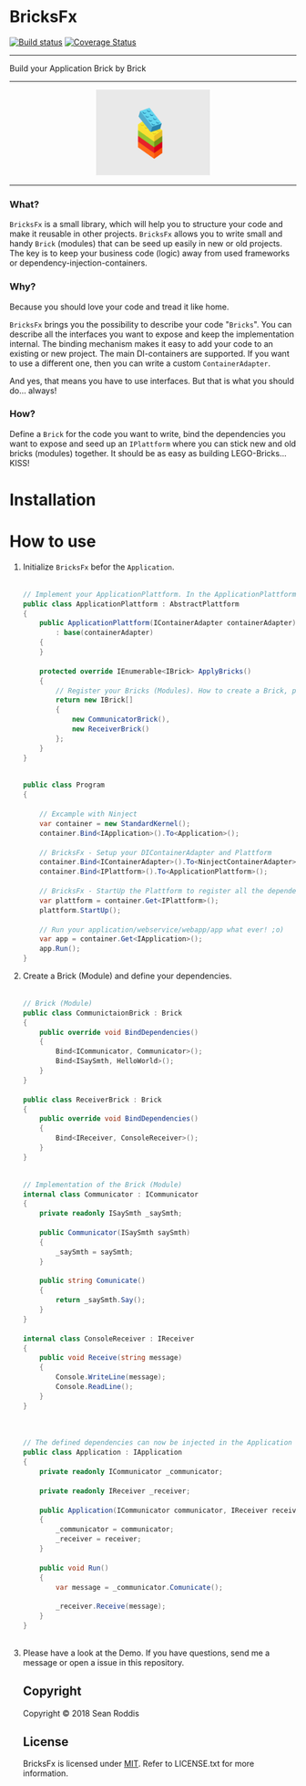 # BricksFx

[![Build status](https://ci.appveyor.com/api/projects/status/ui3ylss69px8owb1/branch/master?svg=true)](https://ci.appveyor.com/project/SRoddis/bricksfx/branch/master) [![Coverage Status](https://coveralls.io/repos/github/SRoddis/BricksFx/badge.svg?branch=master)](https://coveralls.io/github/SRoddis/BricksFx?branch=master)

---

Build your Application Brick by Brick

---

<p align="center">
    <img src="https://raw.githubusercontent.com/SRoddis/BricksFx/master/giphy.gif" width="200">
</p>

---

### What?

`BricksFx` is a small library, which will help you to structure your code and make it reusable in other projects.
`BricksFx` allows you to write small and handy `Brick` (modules) that can be seed up easily in new or old projects.
The key is to keep your business code (logic) away from used frameworks or dependency-injection-containers.

### Why? 
Because you should love your code and tread it like home.

`BricksFx` brings you the possibility to describe your code "`Bricks`".
You can describe all the interfaces you want to expose and keep the implementation internal.
The binding mechanism makes it easy to add your code to an existing or new project.
The main DI-containers are supported. If you want to use a different one,
then you can write a custom `ContainerAdapter`. 

And yes, that means you have to use interfaces. But that is what you should do… always! 

### How?
Define a `Brick` for the code you want to write, bind the dependencies you want to expose and seed
up an `IPlattform` where you can stick new and old bricks (modules) together. 
It should be as easy as building LEGO-Bricks… KISS!

# Installation

<!--- 

Install via nuget https://www.nuget.org/packages/BricksFx

(Optional)

Install via nuget https://www.nuget.org/packages/BricksFx.Ninject 
```
PM> Install-Package BricksFx 

```

-->

# How to use

1. Initialize `BricksFx` befor the `Application`.

    ```csharp
    
    // Implement your ApplicationPlattform. In the ApplicationPlattform you can register your Bricks (Modules).
    public class ApplicationPlattform : AbstractPlattform
    {
        public ApplicationPlattform(IContainerAdapter containerAdapter)
            : base(containerAdapter)
        {
        }

        protected override IEnumerable<IBrick> ApplyBricks()
        {
            // Register your Bricks (Modules). How to create a Brick, please see "2. Create a Brick"
            return new IBrick[]
            {
                new CommunicatorBrick(),
                new ReceiverBrick()
            };
        }
    }
    
    ```
    
    ```csharp
        
    public class Program
    {
    
        // Excample with Ninject
        var container = new StandardKernel();
        container.Bind<IApplication>().To<Application>();
    
        // BricksFx - Setup your DIContainerAdapter and Plattform
        container.Bind<IContainerAdapter>().To<NinjectContainerAdapter>();
        container.Bind<IPlattform>().To<ApplicationPlattform>();

        // BricksFx - StartUp the Plattform to register all the dependencies of the added Bricks
        var plattform = container.Get<IPlattform>();
        plattform.StartUp();

        // Run your application/webservice/webapp/app what ever! ;o)        
        var app = container.Get<IApplication>();
        app.Run();
    }
    
    ```
    
2. Create a Brick (Module) and define your dependencies. 

    ```csharp
    
    // Brick (Module)
    public class CommunictaionBrick : Brick
    {
        public override void BindDependencies()
        {
            Bind<ICommunicator, Communicator>();
            Bind<ISaySmth, HelloWorld>();
        }
    }
    
    public class ReceiverBrick : Brick
    {
        public override void BindDependencies()
        {
            Bind<IReceiver, ConsoleReceiver>();
        }
    }
    
    ```
        
    ```csharp
    
    // Implementation of the Brick (Module)
    internal class Communicator : ICommunicator
    {
        private readonly ISaySmth _saySmth;

        public Communicator(ISaySmth saySmth)
        {
            _saySmth = saySmth;
        }

        public string Comunicate()
        {
            return _saySmth.Say();
        }
    }
    
    internal class ConsoleReceiver : IReceiver
    {
        public void Receive(string message)
        {
            Console.WriteLine(message);
            Console.ReadLine();
        }
    }
        
    ```
    
    ```csharp
    
    // The defined dependencies can now be injected in the Application
    public class Application : IApplication
    {
        private readonly ICommunicator _communicator;
        
        private readonly IReceiver _receiver;

        public Application(ICommunicator communicator, IReceiver receiver)
        {
            _communicator = communicator;
            _receiver = receiver;
        }

        public void Run()
        {
            var message = _communicator.Comunicate();

            _receiver.Receive(message);
        }
    }
        
    ```
        
    
3. Please have a look at the Demo. If you have questions, send me a message or open a issue in this repository. 
    
    ## Copyright
    
    Copyright © 2018 Sean Roddis
    
    ## License
    
    BricksFx is licensed under [MIT](http://www.opensource.org/licenses/mit-license.php "Read more about the MIT license form"). Refer to LICENSE.txt for more information.